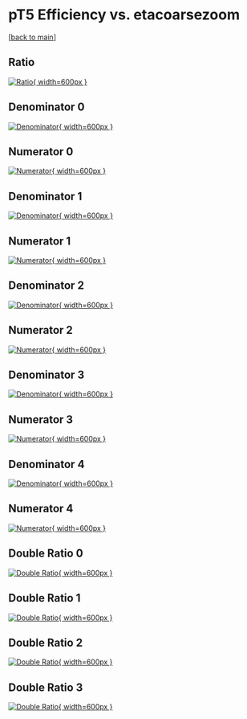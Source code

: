 # pT5 Efficiency vs. etacoarsezoom

[[back to main](./)]



## Ratio

[![Ratio](../mtv/var/pT5_loweta_0_-1_eff_etacoarsezoom.png){ width=600px }](../mtv/var/pT5_loweta_0_-1_eff_etacoarsezoom.pdf)

## Denominator 0

[![Denominator](../mtv/den/pT5_loweta_0_-1_eff_etacoarsezoom_den0.png){ width=600px }](../mtv/den/pT5_loweta_0_-1_eff_etacoarsezoom_den0.pdf)

## Numerator 0

[![Numerator](../mtv/num/pT5_loweta_0_-1_eff_etacoarsezoom_num0.png){ width=600px }](../mtv/num/pT5_loweta_0_-1_eff_etacoarsezoom_num0.pdf)

## Denominator 1

[![Denominator](../mtv/den/pT5_loweta_0_-1_eff_etacoarsezoom_den1.png){ width=600px }](../mtv/den/pT5_loweta_0_-1_eff_etacoarsezoom_den1.pdf)

## Numerator 1

[![Numerator](../mtv/num/pT5_loweta_0_-1_eff_etacoarsezoom_num1.png){ width=600px }](../mtv/num/pT5_loweta_0_-1_eff_etacoarsezoom_num1.pdf)

## Denominator 2

[![Denominator](../mtv/den/pT5_loweta_0_-1_eff_etacoarsezoom_den2.png){ width=600px }](../mtv/den/pT5_loweta_0_-1_eff_etacoarsezoom_den2.pdf)

## Numerator 2

[![Numerator](../mtv/num/pT5_loweta_0_-1_eff_etacoarsezoom_num2.png){ width=600px }](../mtv/num/pT5_loweta_0_-1_eff_etacoarsezoom_num2.pdf)

## Denominator 3

[![Denominator](../mtv/den/pT5_loweta_0_-1_eff_etacoarsezoom_den3.png){ width=600px }](../mtv/den/pT5_loweta_0_-1_eff_etacoarsezoom_den3.pdf)

## Numerator 3

[![Numerator](../mtv/num/pT5_loweta_0_-1_eff_etacoarsezoom_num3.png){ width=600px }](../mtv/num/pT5_loweta_0_-1_eff_etacoarsezoom_num3.pdf)

## Denominator 4

[![Denominator](../mtv/den/pT5_loweta_0_-1_eff_etacoarsezoom_den4.png){ width=600px }](../mtv/den/pT5_loweta_0_-1_eff_etacoarsezoom_den4.pdf)

## Numerator 4

[![Numerator](../mtv/num/pT5_loweta_0_-1_eff_etacoarsezoom_num4.png){ width=600px }](../mtv/num/pT5_loweta_0_-1_eff_etacoarsezoom_num4.pdf)

## Double Ratio 0

[![Double Ratio](../mtv/ratio/pT5_loweta_0_-1_eff_etacoarsezoom_ratio0.png){ width=600px }](../mtv/ratio/pT5_loweta_0_-1_eff_etacoarsezoom_ratio0.pdf)

## Double Ratio 1

[![Double Ratio](../mtv/ratio/pT5_loweta_0_-1_eff_etacoarsezoom_ratio1.png){ width=600px }](../mtv/ratio/pT5_loweta_0_-1_eff_etacoarsezoom_ratio1.pdf)

## Double Ratio 2

[![Double Ratio](../mtv/ratio/pT5_loweta_0_-1_eff_etacoarsezoom_ratio2.png){ width=600px }](../mtv/ratio/pT5_loweta_0_-1_eff_etacoarsezoom_ratio2.pdf)

## Double Ratio 3

[![Double Ratio](../mtv/ratio/pT5_loweta_0_-1_eff_etacoarsezoom_ratio3.png){ width=600px }](../mtv/ratio/pT5_loweta_0_-1_eff_etacoarsezoom_ratio3.pdf)

